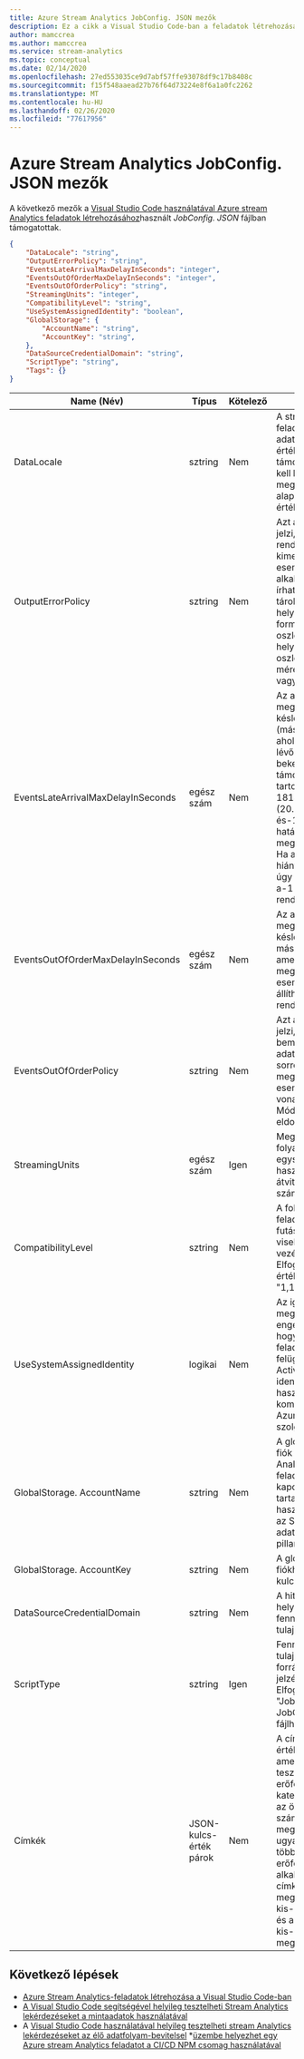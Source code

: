 ```yaml
---
title: Azure Stream Analytics JobConfig. JSON mezők
description: Ez a cikk a Visual Studio Code-ban a feladatok létrehozásához használt Azure Stream Analytics JobConfig. JSON fájl támogatott mezőit sorolja fel.
author: mamccrea
ms.author: mamccrea
ms.service: stream-analytics
ms.topic: conceptual
ms.date: 02/14/2020
ms.openlocfilehash: 27ed553035ce9d7abf57ffe93078df9c17b8408c
ms.sourcegitcommit: f15f548aaead27b76f64d73224e8f6a1a0fc2262
ms.translationtype: MT
ms.contentlocale: hu-HU
ms.lasthandoff: 02/26/2020
ms.locfileid: "77617956"
---
```

# <a name="azure-stream-analytics-jobconfigjson-fields"></a>Azure Stream Analytics JobConfig. JSON mezők

A következő mezők a [Visual Studio Code használatával Azure stream Analytics feladatok létrehozásához](quick-create-vs-code.md)használt *JobConfig. JSON* fájlban támogatottak.

```json
{
    "DataLocale": "string",
    "OutputErrorPolicy": "string",
    "EventsLateArrivalMaxDelayInSeconds": "integer",
    "EventsOutOfOrderMaxDelayInSeconds": "integer",
    "EventsOutOfOrderPolicy": "string",
    "StreamingUnits": "integer",
    "CompatibilityLevel": "string",
    "UseSystemAssignedIdentity": "boolean",
    "GlobalStorage": {
        "AccountName": "string",
        "AccountKey": "string",
    },
    "DataSourceCredentialDomain": "string",
    "ScriptType": "string",
    "Tags": {}
}
```

|Name (Név)|Típus|Kötelező|Érték|
|----|----|--------|-----|
|DataLocale|sztring|Nem|A stream Analytics-feladatok adatterülete. Az értéknek egy támogatott névnek kell lennie. Ha nincs megadva, az alapértelmezett érték az "en-US".|
|OutputErrorPolicy|sztring|Nem|Azt a házirendet jelzi, amelyet a rendszer a kimenetre érkező eseményekre alkalmaz, és nem írható a külső tárolóba, mert helytelen formátumú (hiányzó oszlop-értékek, helytelen típusú oszlopok vagy méretek). – Leállítás vagy eldobás|
|EventsLateArrivalMaxDelayInSeconds|egész szám|Nem|Az a maximálisan megengedett késleltetés (másodpercben), ahol a késésben lévő események bekerülhetnek. A támogatott tartomány – 1 – 1814399 (20.23:59:59 nap) és-1 a várakozás határozatlan idejű megadására szolgál. Ha a tulajdonság hiányzik, a rendszer úgy értelmezi, hogy a-1 értékkel rendelkezik.|
|EventsOutOfOrderMaxDelayInSeconds|egész szám|Nem|Az a maximálisan megengedett késleltetés másodpercben, amelyben a megrendelési események nem állíthatók vissza rendelésre.|
|EventsOutOfOrderPolicy|sztring|Nem|Azt a házirendet jelzi, amely a bemeneti esemény adatfolyamában a sorrendtől megérkező eseményekre vonatkozik. – Módosítás vagy eldobás|
|StreamingUnits|egész szám|Igen|Meghatározza a folyamatos átviteli egység által használt folyamatos átviteli egységek számát.|
|CompatibilityLevel|sztring|Nem|A folyamatos átviteli feladatok bizonyos futásidejű viselkedéseit vezérli. -Elfogadható értékek: "1,0", "1,1", "1,2"|
|UseSystemAssignedIdentity|logikai|Nem|Az igaz érték megadásával engedélyezheti, hogy ez a feladattípus felügyelt Azure Active Directory identitás használatával kommunikáljon más Azure-szolgáltatásokkal.|
|GlobalStorage. AccountName|sztring|Nem|A globális Storage-fiók a stream Analytics-feladathoz kapcsolódó tartalmak tárolására használatos, például az SQL-hivatkozási adatok pillanatképeit.|
|GlobalStorage. AccountKey|sztring|Nem|A globális Storage-fiókhoz tartozó kulcs.|
|DataSourceCredentialDomain|sztring|Nem|A hitelesítő adatok helyi tárolójának fenntartott tulajdonsága.|
|ScriptType|sztring|Igen|Fenntartott tulajdonság a forrásfájl típusának jelzéséhez. Elfogadható érték: "JobConfig" a JobConfig. JSON fájlhoz.|
|Címkék|JSON-kulcs-érték párok|Nem|A címkék olyan név/érték párok, amelyek lehetővé teszik az erőforrások kategorizálását és az összevont számlázás megtekintését, ha ugyanazt a címkét több erőforrásra és erőforráscsoporthoz alkalmazza. A címkék nevei megkülönböztetik a kis-és nagybetűket, és a címke értéke kis-és nagybetűk megkülönböztetése.|

## <a name="next-steps"></a>Következő lépések

* [Azure Stream Analytics-feladatok létrehozása a Visual Studio Code-ban](quick-create-vs-code.md)
* [A Visual Studio Code segítségével helyileg tesztelheti Stream Analytics lekérdezéseket a mintaadatok használatával](visual-studio-code-local-run.md)
* A [Visual Studio Code használatával helyileg tesztelheti stream Analytics lekérdezéseket az élő adatfolyam-bevitelsel](visual-studio-code-local-run-live-input.md)
*[üzembe helyezhet egy Azure stream Analytics feladatot a CI/CD NPM csomag használatával](setup-cicd-vs-code.md)